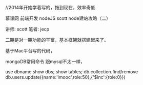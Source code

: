 //2014年开始学着写的，拖到现在，效率奇低

慕课网 前端开发 nodeJS scott node建站攻略（二）

讲师: scott
笔者: jecp  

二期是对一期功能的丰富，基本框架就搭建起来了。

基于Mac平台写的代码，


mongoDB常用命令
跟mysql不太一样，

use dbname
show dbs;
show tables;
db.collection.find/remove  
db.users.update({name:'imooc',role:50},{'$inc':{role:0}})
